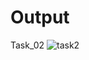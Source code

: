 # Output

Task_02 
![task2](https://github.com/user-attachments/assets/cb7fb222-df3b-43ff-9d6b-9513fe039476)
